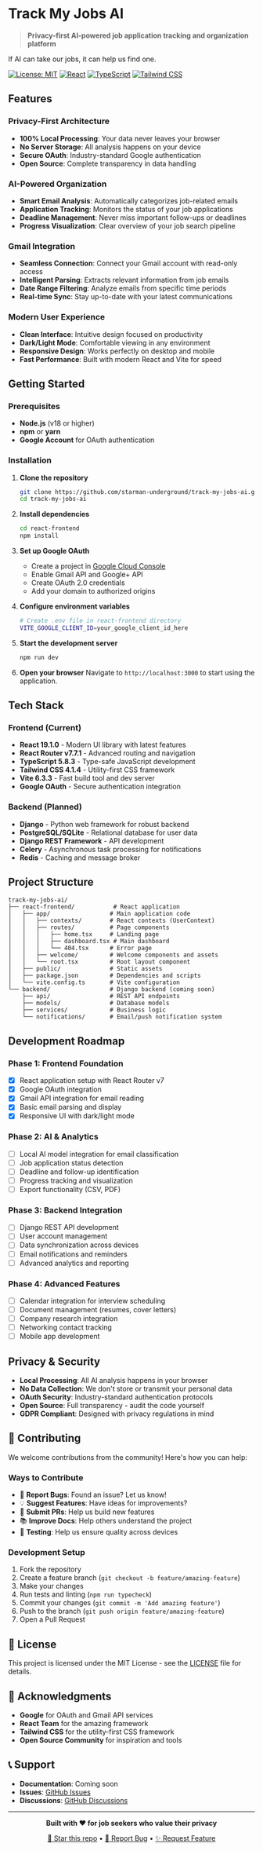 # Track My Jobs AI

> **Privacy-first AI-powered job application tracking and organization platform**

If AI can take our jobs, it can help us find one.

[![License: MIT](https://img.shields.io/badge/License-MIT-yellow.svg)](https://opensource.org/licenses/MIT)
[![React](https://img.shields.io/badge/React-19.1.0-blue.svg)](https://reactjs.org/)
[![TypeScript](https://img.shields.io/badge/TypeScript-5.8.3-blue.svg)](https://www.typescriptlang.org/)
[![Tailwind CSS](https://img.shields.io/badge/Tailwind%20CSS-4.1.4-38B2AC.svg)](https://tailwindcss.com/)

## Features

### **Privacy-First Architecture**
- **100% Local Processing**: Your data never leaves your browser
- **No Server Storage**: All analysis happens on your device
- **Secure OAuth**: Industry-standard Google authentication
- **Open Source**: Complete transparency in data handling

### **AI-Powered Organization**
- **Smart Email Analysis**: Automatically categorizes job-related emails
- **Application Tracking**: Monitors the status of your job applications
- **Deadline Management**: Never miss important follow-ups or deadlines
- **Progress Visualization**: Clear overview of your job search pipeline

### **Gmail Integration**
- **Seamless Connection**: Connect your Gmail account with read-only access
- **Intelligent Parsing**: Extracts relevant information from job emails
- **Date Range Filtering**: Analyze emails from specific time periods
- **Real-time Sync**: Stay up-to-date with your latest communications

### **Modern User Experience**
- **Clean Interface**: Intuitive design focused on productivity
- **Dark/Light Mode**: Comfortable viewing in any environment
- **Responsive Design**: Works perfectly on desktop and mobile
- **Fast Performance**: Built with modern React and Vite for speed

## Getting Started

### Prerequisites

- **Node.js** (v18 or higher)
- **npm** or **yarn**
- **Google Account** for OAuth authentication

### Installation

1. **Clone the repository**
   ```bash
   git clone https://github.com/starman-underground/track-my-jobs-ai.git
   cd track-my-jobs-ai
   ```

2. **Install dependencies**
   ```bash
   cd react-frontend
   npm install
   ```

3. **Set up Google OAuth**
   - Create a project in [Google Cloud Console](https://console.cloud.google.com/)
   - Enable Gmail API and Google+ API
   - Create OAuth 2.0 credentials
   - Add your domain to authorized origins

4. **Configure environment variables**
   ```bash
   # Create .env file in react-frontend directory
   VITE_GOOGLE_CLIENT_ID=your_google_client_id_here
   ```

5. **Start the development server**
   ```bash
   npm run dev
   ```

6. **Open your browser**
   Navigate to `http://localhost:3000` to start using the application.

## Tech Stack

### **Frontend (Current)**
- **React 19.1.0** - Modern UI library with latest features
- **React Router v7.7.1** - Advanced routing and navigation
- **TypeScript 5.8.3** - Type-safe JavaScript development
- **Tailwind CSS 4.1.4** - Utility-first CSS framework
- **Vite 6.3.3** - Fast build tool and dev server
- **Google OAuth** - Secure authentication integration

### **Backend (Planned)**
- **Django** - Python web framework for robust backend
- **PostgreSQL/SQLite** - Relational database for user data
- **Django REST Framework** - API development
- **Celery** - Asynchronous task processing for notifications
- **Redis** - Caching and message broker

## Project Structure

```
track-my-jobs-ai/
├── react-frontend/           # React application
│   ├── app/                 # Main application code
│   │   ├── contexts/        # React contexts (UserContext)
│   │   ├── routes/          # Page components
│   │   │   ├── home.tsx     # Landing page
│   │   │   ├── dashboard.tsx # Main dashboard
│   │   │   └── 404.tsx      # Error page
│   │   ├── welcome/         # Welcome components and assets
│   │   └── root.tsx         # Root layout component
│   ├── public/              # Static assets
│   ├── package.json         # Dependencies and scripts
│   └── vite.config.ts       # Vite configuration
└── backend/                 # Django backend (coming soon)
    ├── api/                 # REST API endpoints
    ├── models/              # Database models
    ├── services/            # Business logic
    └── notifications/       # Email/push notification system
```

## Development Roadmap

### **Phase 1: Frontend Foundation**
- [x] React application setup with React Router v7
- [x] Google OAuth integration
- [x] Gmail API integration for email reading
- [x] Basic email parsing and display
- [x] Responsive UI with dark/light mode

### **Phase 2: AI & Analytics**
- [ ] Local AI model integration for email classification
- [ ] Job application status detection
- [ ] Deadline and follow-up identification
- [ ] Progress tracking and visualization
- [ ] Export functionality (CSV, PDF)

### **Phase 3: Backend Integration**
- [ ] Django REST API development
- [ ] User account management
- [ ] Data synchronization across devices
- [ ] Email notifications and reminders
- [ ] Advanced analytics and reporting

### **Phase 4: Advanced Features**
- [ ] Calendar integration for interview scheduling
- [ ] Document management (resumes, cover letters)
- [ ] Company research integration
- [ ] Networking contact tracking
- [ ] Mobile app development

## Privacy & Security

- **Local Processing**: All AI analysis happens in your browser
- **No Data Collection**: We don't store or transmit your personal data
- **OAuth Security**: Industry-standard authentication protocols
- **Open Source**: Full transparency - audit the code yourself
- **GDPR Compliant**: Designed with privacy regulations in mind

## 🤝 Contributing

We welcome contributions from the community! Here's how you can help:

### **Ways to Contribute**
- 🐛 **Report Bugs**: Found an issue? Let us know!
- 💡 **Suggest Features**: Have ideas for improvements?
- 🔧 **Submit PRs**: Help us build new features
- 📚 **Improve Docs**: Help others understand the project
- 🧪 **Testing**: Help us ensure quality across devices

### **Development Setup**
1. Fork the repository
2. Create a feature branch (`git checkout -b feature/amazing-feature`)
3. Make your changes
4. Run tests and linting (`npm run typecheck`)
5. Commit your changes (`git commit -m 'Add amazing feature'`)
6. Push to the branch (`git push origin feature/amazing-feature`)
7. Open a Pull Request

## 📄 License

This project is licensed under the MIT License - see the [LICENSE](LICENSE) file for details.

## 🙏 Acknowledgments

- **Google** for OAuth and Gmail API services
- **React Team** for the amazing framework
- **Tailwind CSS** for the utility-first CSS framework
- **Open Source Community** for inspiration and tools

## 📞 Support

- **Documentation**: Coming soon
- **Issues**: [GitHub Issues](https://github.com/starman-underground/track-my-jobs-ai/issues)
- **Discussions**: [GitHub Discussions](https://github.com/starman-underground/track-my-jobs-ai/discussions)

---

<div align="center">

**Built with ❤️ for job seekers who value their privacy**

[🌟 Star this repo](https://github.com/starman-underground/track-my-jobs-ai) • [🐛 Report Bug](https://github.com/starman-underground/track-my-jobs-ai/issues) • [✨ Request Feature](https://github.com/starman-underground/track-my-jobs-ai/issues)

</div>
